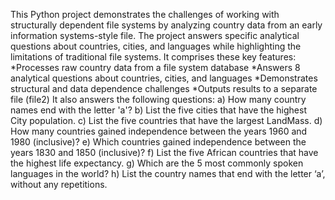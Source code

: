 This Python project demonstrates the challenges of working with structurally dependent file systems by analyzing country data from an early information systems-style file. 
The project answers specific analytical questions about countries, cities, and languages while highlighting the limitations of traditional file systems.
It comprises these key features:
*Processes raw country data from a file system database
*Answers 8 analytical questions about countries, cities, and languages
*Demonstrates structural and data dependence challenges
*Outputs results to a separate file (file2)
It also answers the following questions:
a) How many country names end with the letter 'a'?
b) List the five cities that have the highest City population.
c) List the five countries that have the largest LandMass.
d) How many countries gained independence between the years 1960 and 1980 (inclusive)?
e) Which countries gained independence between the years 1830 and 1850 (inclusive)?
f) List the five African countries that have the highest life expectancy.
g) Which are the 5 most commonly spoken languages in the world?
h) List the country names that end with the letter ‘a’, without any repetitions.
